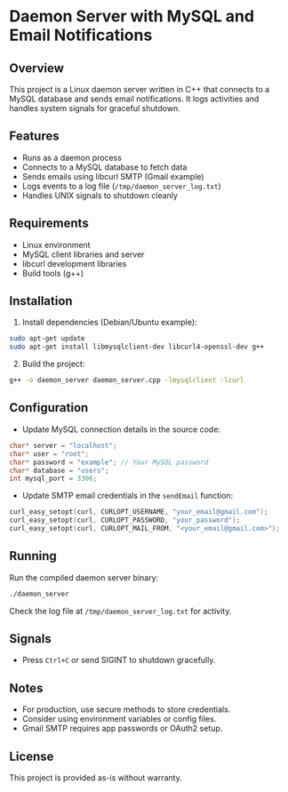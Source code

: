 
# Daemon Server with MySQL and Email Notifications

## Overview

This project is a Linux daemon server written in C++ that connects to a MySQL database and sends email notifications. It logs activities and handles system signals for graceful shutdown.

## Features

- Runs as a daemon process
- Connects to a MySQL database to fetch data
- Sends emails using libcurl SMTP (Gmail example)
- Logs events to a log file (`/tmp/daemon_server_log.txt`)
- Handles UNIX signals to shutdown cleanly

## Requirements

- Linux environment
- MySQL client libraries and server
- libcurl development libraries
- Build tools (g++)

## Installation

1. Install dependencies (Debian/Ubuntu example):

```bash
sudo apt-get update
sudo apt-get install libmysqlclient-dev libcurl4-openssl-dev g++
```

2. Build the project:

```bash
g++ -o daemon_server daemon_server.cpp -lmysqlclient -lcurl
```

## Configuration

- Update MySQL connection details in the source code:

```cpp
char* server = "localhost";
char* user = "root";
char* password = "example"; // Your MySQL password
char* database = "users";
int mysql_port = 3306;
```

- Update SMTP email credentials in the `sendEmail` function:

```cpp
curl_easy_setopt(curl, CURLOPT_USERNAME, "your_email@gmail.com");
curl_easy_setopt(curl, CURLOPT_PASSWORD, "your_password");
curl_easy_setopt(curl, CURLOPT_MAIL_FROM, "<your_email@gmail.com>");
```

## Running

Run the compiled daemon server binary:

```bash
./daemon_server
```

Check the log file at `/tmp/daemon_server_log.txt` for activity.

## Signals

- Press `Ctrl+C` or send SIGINT to shutdown gracefully.

## Notes

- For production, use secure methods to store credentials.
- Consider using environment variables or config files.
- Gmail SMTP requires app passwords or OAuth2 setup.

## License

This project is provided as-is without warranty.
